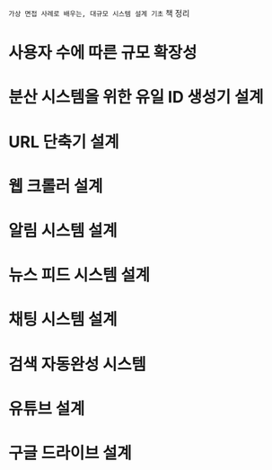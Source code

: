 `가상 면접 사례로 배우는, 대규모 시스템 설계 기초` 책 정리  

# 사용자 수에 따른 규모 확장성  

# 분산 시스템을 위한 유일 ID 생성기 설계  

# URL 단축기 설계  

# 웹 크롤러 설계  

# 알림 시스템 설계  

# 뉴스 피드 시스템 설계  

# 채팅 시스템 설계  

# 검색 자동완성 시스템  

# 유튜브 설계  

# 구글 드라이브 설계  

